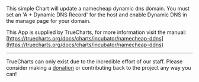 This simple Chart will update a namecheap dynamic dns domain. You must set an 'A + Dynamic DNS Record' for the host and enable Dynamic DNS in the manage page for your domain. 

This App is supplied by TrueCharts, for more information visit the manual: [https://truecharts.org/docs/charts/incubator/namecheap-ddns](https://truecharts.org/docs/charts/incubator/namecheap-ddns)

---

TrueCharts can only exist due to the incredible effort of our staff.
Please consider making a [donation](https://truecharts.org/docs/about/sponsor) or contributing back to the project any way you can!
